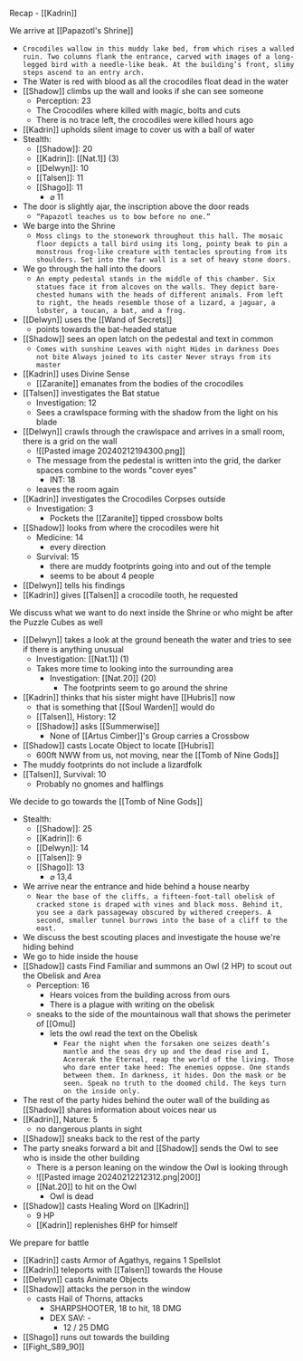 Recap - [[Kadrin]]

We arrive at [[Papazotl's Shrine]]
- `Crocodiles wallow in this muddy lake bed, from which rises a walled ruin. Two columns flank the entrance, carved with images of a long-legged bird with a needle-like beak. At the building’s front, slimy steps ascend to an entry arch.`
- The Water is red with blood as all the crocodiles float dead in the water
- [[Shadow]] climbs up the wall and looks if she can see someone
	- Perception: 23
	- The Crocodiles where killed with magic, bolts and cuts
	- There is no trace left, the crocodiles were killed hours ago
- [[Kadrin]] upholds silent image to cover us with a ball of water
- Stealth:
	- [[Shadow]]: 20
	- [[Kadrin]]: [[Nat.1]] (3)
	- [[Delwyn]]: 10
	- [[Talsen]]: 11
	- [[Shago]]: 11
		- ⌀ 11
- The door is slightly ajar, the inscription above the door reads
	- `“Papazotl teaches us to bow before no one.”`
- We barge into the Shrine
	- `Moss clings to the stonework throughout this hall. The mosaic floor depicts a tall bird using its long, pointy beak to pin a monstrous frog-like creature with tentacles sprouting from its shoulders. Set into the far wall is a set of heavy stone doors.`
- We go through the hall into the doors
	- `An empty pedestal stands in the middle of this chamber. Six statues face it from alcoves on the walls. They depict bare-chested humans with the heads of different animals. From left to right, the heads resemble those of a lizard, a jaguar, a lobster, a toucan, a bat, and a frog.`
- [[Delwyn]] uses the [[Wand of Secrets]]
	- points towards the bat-headed statue
- [[Shadow]] sees an open latch on the pedestal and text in common
	- `Comes with sunshine Leaves with night Hides in darkness Does not bite Always joined to its caster Never strays from its master`
- [[Kadrin]] uses Divine Sense
	- [[Zaranite]] emanates from the bodies of the crocodiles
- [[Talsen]] investigates the Bat statue
	- Investigation: 12
	- Sees a crawlspace forming with the shadow from the light on his blade
- [[Delwyn]] crawls through the crawlspace and arrives in a small room, there is a grid on the wall
	- ![[Pasted image 20240212194300.png]]
	- The message from the pedestal is written into the grid, the darker spaces combine to the words "cover eyes"
		- INT: 18
	- leaves the room again
- [[Kadrin]] investigates the Crocodiles Corpses outside
	- Investigation: 3
		- Pockets the [[Zaranite]] tipped crossbow bolts
- [[Shadow]] looks from where the crocodiles were hit
	- Medicine: 14
		- every direction
	- Survival: 15
		- there are muddy footprints going into and out of the temple
		- seems to be about 4 people
- [[Delwyn]] tells his findings
- [[Kadrin]] gives [[Talsen]] a crocodile tooth, he requested

We discuss what we want to do next inside the Shrine or who might be after the Puzzle Cubes as well
- [[Delwyn]] takes a look at the ground beneath the water and tries to see if there is anything unusual
	- Investigation: [[Nat.1]] (1)
	- Takes more time to looking into the surrounding area
		- Investigation: [[Nat.20]] (20)
			- The footprints seem to go around the shrine
- [[Kadrin]] thinks that his sister might have [[Hubris]] now
	- that is something that [[Soul Warden]] would do
	- [[Talsen]], History: 12
	- [[Shadow]] asks [[Summerwise]]
		- None of [[Artus Cimber]]'s Group carries a Crossbow
- [[Shadow]] casts Locate Object to locate [[Hubris]]
	- 600ft NWW from us, not moving, near the [[Tomb of Nine Gods]]
- The muddy footprints do not include a lizardfolk
- [[Talsen]], Survival: 10
	- Probably no gnomes and halflings

We decide to go towards the [[Tomb of Nine Gods]]
- Stealth:
	- [[Shadow]]: 25
	- [[Kadrin]]: 6
	- [[Delwyn]]: 14
	- [[Talsen]]: 9
	- [[Shago]]: 13
		- ⌀ 13,4
- We arrive near the entrance and hide behind a house nearby
	- `Near the base of the cliffs, a fifteen-foot-tall obelisk of cracked stone is draped with vines and black moss. Behind it, you see a dark passageway obscured by withered creepers. A second, smaller tunnel burrows into the base of a cliff to the east.`
- We discuss the best scouting places and investigate the house we're hiding behind
- We go to hide inside the house
- [[Shadow]] casts Find Familiar and summons an Owl (2 HP) to scout out the Obelisk and Area
	- Perception: 16
		- Hears voices from the building across from ours
		- There is a plague with writing on the obelisk
	- sneaks to the side of the mountainous wall that shows the perimeter of [[Omu]]
		- lets the owl read the text on the Obelisk
			- `Fear the night when the forsaken one seizes death’s mantle and the seas dry up and the dead rise and I, Acererak the Eternal, reap the world of the living. Those who dare enter take heed: The enemies oppose. One stands between them. In darkness, it hides. Don the mask or be seen. Speak no truth to the doomed child. The keys turn on the inside only.`
- The rest of the party hides behind the outer wall of the building as [[Shadow]] shares information about voices near us
- [[Kadrin]], Nature: 5
	- no dangerous plants in sight
- [[Shadow]] sneaks back to the rest of the party
- The party sneaks forward a bit and [[Shadow]] sends the Owl to see who is inside the other building
	- There is a person leaning on the window the Owl is looking through
	- ![[Pasted image 20240212212312.png|200]]
	- [[Nat.20]] to hit on the Owl
		- Owl is dead
- [[Shadow]] casts Healing Word on [[Kadrin]]
	- 9 HP
	- [[Kadrin]] replenishes 6HP for himself

We prepare for battle
- [[Kadrin]] casts Armor of Agathys, regains 1 Spellslot
-  [[Kadrin]] teleports with [[Talsen]] towards the House
- [[Delwyn]] casts Animate Objects
- [[Shadow]] attacks the person in the window
	- casts Hail of Thorns, attacks
		- SHARPSHOOTER, 18 to hit, 18 DMG
		- DEX SAV: -
			- 12 / 25 DMG 
- [[Shago]] runs out towards the building
- [[Fight_S89_90]]
